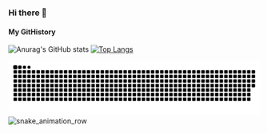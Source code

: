 ### Hi there 👋

<!--
**andrey-blight/andrey-blight** is a ✨ _special_ ✨ repository because its `README.md` (this file) appears on your GitHub profile.

Here are some ideas to get you started:

- 🔭 I’m currently working on ...
- 🌱 I’m currently learning ...
- 👯 I’m looking to collaborate on ...
- 🤔 I’m looking for help with ...
- 💬 Ask me about ...
- 📫 How to reach me: ...
- 😄 Pronouns: ...
- ⚡ Fun fact: ...
-->
#### My GitHistory

![Anurag's GitHub stats](https://github-readme-stats.vercel.app/api?username=andrey-blight&show_icons=true&count_private=true&theme=codeSTACKr)
[![Top Langs](https://github-readme-stats.vercel.app/api/top-langs/?username=andrey-blight&layout=compact&count_private=true&theme=codeSTACKr)](https://github.com/anuraghazra/github-readme-stats)

![snake_animation](https://raw.githubusercontent.com/andrey-blight/andrey-blight/output/github-contribution-grid-snake-dark.svg#gh-dark-mode-only)![snake_animation_row](https://raw.githubusercontent.com/andrery-blight/andrey-blight/output/github-contribution-grid-snake.svg#gh-light-mode-only)
